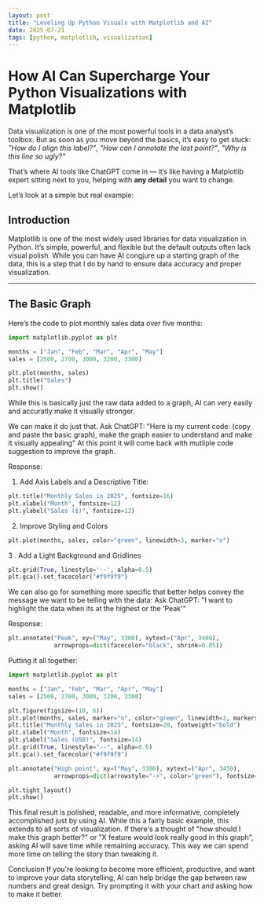 ```yaml
---
layout: post
title: "Leveling Up Python Visuals with Matplotlib and AI"
date: 2025-07-21
tags: [python, matplotlib, visualization]
---
```


# How AI Can Supercharge Your Python Visualizations with Matplotlib

Data visualization is one of the most powerful tools in a data analyst’s toolbox. But as soon as you move beyond the basics, it’s easy to get stuck:  
*"How do I align this label?"*, *"How can I annotate the last point?"*, *"Why is this line so ugly?"*

That’s where AI tools like ChatGPT come in — it’s like having a Matplotlib expert sitting next to you, helping with **any detail** you want to change.

Let’s look at a simple but real example:

## Introduction

Matplotlib is one of the most widely used libraries for data visualization in Python. It’s simple, powerful, and flexible but the default outputs often lack visual polish. While you can have AI congjure up a starting graph of the data, this is a step that I do by hand to ensure data accuracy and proper visualization.  

---

## The Basic Graph

Here’s the code to plot monthly sales data over five months:

```python
import matplotlib.pyplot as plt

months = ["Jan", "Feb", "Mar", "Apr", "May"]
sales = [2500, 2700, 3000, 3200, 3300]

plt.plot(months, sales)
plt.title("Sales")
plt.show()
```
While this is basically just the raw data added to a graph, AI can very easily and accuratly make it visually stronger.

We can make it do just that.
Ask ChatGPT: "Here is my current code: (copy and paste the basic graph), make the graph easier to understand and make it visually appealing"
At this point it will come back with mutliple code suggestion to improve the graph.

Response:
1. Add Axis Labels and a Descriptive Title:
```python
plt.title("Monthly Sales in 2025", fontsize=16)
plt.xlabel("Month", fontsize=12)
plt.ylabel("Sales ($)", fontsize=12)
```

2. Improve Styling and Colors
```python
plt.plot(months, sales, color="green", linewidth=3, marker="o")
```

3 . Add a Light Background and Gridlines
```python
plt.grid(True, linestyle='--', alpha=0.5)
plt.gca().set_facecolor("#f9f9f9")
```

We can also go for something more specific that better helps convey the message we want to be telling with the data:
Ask ChatGPT: "I want to highlight the data when its at the highest or the 'Peak'"

Response:
```python
plt.annotate("Peak", xy=("May", 3300), xytext=("Apr", 3400),
             arrowprops=dict(facecolor="black", shrink=0.05))
```

Putting it all together: 
```python
import matplotlib.pyplot as plt

months = ["Jan", "Feb", "Mar", "Apr", "May"]
sales = [2500, 2700, 3000, 3200, 3300]

plt.figure(figsize=(10, 6))
plt.plot(months, sales, marker="o", color="green", linewidth=3, markersize=8)
plt.title("Monthly Sales in 2025", fontsize=20, fontweight="bold")
plt.xlabel("Month", fontsize=14)
plt.ylabel("Sales (USD)", fontsize=14)
plt.grid(True, linestyle="--", alpha=0.6)
plt.gca().set_facecolor("#f9f9f9")

plt.annotate("High point", xy=("May", 3300), xytext=("Apr", 3450),
             arrowprops=dict(arrowstyle="->", color="green"), fontsize=12, color="green")

plt.tight_layout()
plt.show()
```

This final result is polished, readable, and more informative, completely accomplished just by using AI. While this a fairly basic example, this extends to all sorts of visualization. If there's a thought of "how should I make this graph better?" or "X feature would look really good in this graph", asking AI will save time while remaining accuracy. This way we can spend more time on telling the story than tweaking it.

Conclusion
If you're looking to become more efficient, productive, and want to improve your data storytelling, AI can help bridge the gap between raw numbers and great design. Try prompting it with your chart and asking how to make it better.
